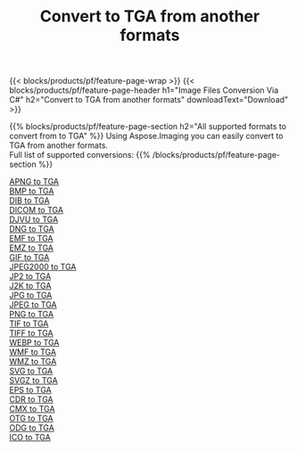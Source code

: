 ﻿---
title: Convert to TGA from another formats 
weight: 3920
url: /java/conversion/to/tga 
lang: en
langdirlevel: 2
locales: zh-hans,ja,it,ru,de,es,fr,nl,id,lt,pl,pt,vi,tr,ko,zh-hant,ar,hi,th,sv,cs,uk,he
description: Using Aspose.Imaging you can easily convert to TGA from another formats
---

{{< blocks/products/pf/feature-page-wrap >}}
{{< blocks/products/pf/feature-page-header h1="Image Files Conversion Via C#" h2="Convert to TGA from another formats" downloadText="Download" >}}


{{% blocks/products/pf/feature-page-section  h2="All supported formats to convert from to TGA" %}}
Using Aspose.Imaging you can easily convert to TGA from another formats.
<br/>
Full list of supported conversions:
{{% /blocks/products/pf/feature-page-section %}}
<div class="container-fluid productfamilypage bg-gray">
    <div class="convertypes bg-gray agp-content section">
        <div class="container">
		<div class="row other-converters">
		    <div class='col-md-2 other-converter remove-lp remove-rp'><a href="/imaging/java/conversion/apng-to-tga" >APNG to TGA</a></div>
<div class='col-md-2 other-converter remove-lp remove-rp'><a href="/imaging/java/conversion/bmp-to-tga" >BMP to TGA</a></div>
<div class='col-md-2 other-converter remove-lp remove-rp'><a href="/imaging/java/conversion/dib-to-tga" >DIB to TGA</a></div>
<div class='col-md-2 other-converter remove-lp remove-rp'><a href="/imaging/java/conversion/dicom-to-tga" >DICOM to TGA</a></div>
<div class='col-md-2 other-converter remove-lp remove-rp'><a href="/imaging/java/conversion/djvu-to-tga" >DJVU to TGA</a></div>
<div class='col-md-2 other-converter remove-lp remove-rp'><a href="/imaging/java/conversion/dng-to-tga" >DNG to TGA</a></div>
<div class='col-md-2 other-converter remove-lp remove-rp'><a href="/imaging/java/conversion/emf-to-tga" >EMF to TGA</a></div>
<div class='col-md-2 other-converter remove-lp remove-rp'><a href="/imaging/java/conversion/emz-to-tga" >EMZ to TGA</a></div>
<div class='col-md-2 other-converter remove-lp remove-rp'><a href="/imaging/java/conversion/gif-to-tga" >GIF to TGA</a></div>
<div class='col-md-2 other-converter remove-lp remove-rp'><a href="/imaging/java/conversion/jpeg2000-to-tga" >JPEG2000 to TGA</a></div>
<div class='col-md-2 other-converter remove-lp remove-rp'><a href="/imaging/java/conversion/jp2-to-tga" >JP2 to TGA</a></div>
<div class='col-md-2 other-converter remove-lp remove-rp'><a href="/imaging/java/conversion/j2k-to-tga" >J2K to TGA</a></div>
<div class='col-md-2 other-converter remove-lp remove-rp'><a href="/imaging/java/conversion/jpg-to-tga" >JPG to TGA</a></div>
<div class='col-md-2 other-converter remove-lp remove-rp'><a href="/imaging/java/conversion/jpeg-to-tga" >JPEG to TGA</a></div>
<div class='col-md-2 other-converter remove-lp remove-rp'><a href="/imaging/java/conversion/png-to-tga" >PNG to TGA</a></div>
<div class='col-md-2 other-converter remove-lp remove-rp'><a href="/imaging/java/conversion/tif-to-tga" >TIF to TGA</a></div>
<div class='col-md-2 other-converter remove-lp remove-rp'><a href="/imaging/java/conversion/tiff-to-tga" >TIFF to TGA</a></div>
<div class='col-md-2 other-converter remove-lp remove-rp'><a href="/imaging/java/conversion/webp-to-tga" >WEBP to TGA</a></div>
<div class='col-md-2 other-converter remove-lp remove-rp'><a href="/imaging/java/conversion/wmf-to-tga" >WMF to TGA</a></div>
<div class='col-md-2 other-converter remove-lp remove-rp'><a href="/imaging/java/conversion/wmz-to-tga" >WMZ to TGA</a></div>
<div class='col-md-2 other-converter remove-lp remove-rp'><a href="/imaging/java/conversion/svg-to-tga" >SVG to TGA</a></div>
<div class='col-md-2 other-converter remove-lp remove-rp'><a href="/imaging/java/conversion/svgz-to-tga" >SVGZ to TGA</a></div>
<div class='col-md-2 other-converter remove-lp remove-rp'><a href="/imaging/java/conversion/eps-to-tga" >EPS to TGA</a></div>
<div class='col-md-2 other-converter remove-lp remove-rp'><a href="/imaging/java/conversion/cdr-to-tga" >CDR to TGA</a></div>
<div class='col-md-2 other-converter remove-lp remove-rp'><a href="/imaging/java/conversion/cmx-to-tga" >CMX to TGA</a></div>
<div class='col-md-2 other-converter remove-lp remove-rp'><a href="/imaging/java/conversion/otg-to-tga" >OTG to TGA</a></div>
<div class='col-md-2 other-converter remove-lp remove-rp'><a href="/imaging/java/conversion/odg-to-tga" >ODG to TGA</a></div>
<div class='col-md-2 other-converter remove-lp remove-rp'><a href="/imaging/java/conversion/ico-to-tga" >ICO to TGA</a></div>
                </div>
        </div>
    </div>
</div>
<br/>

